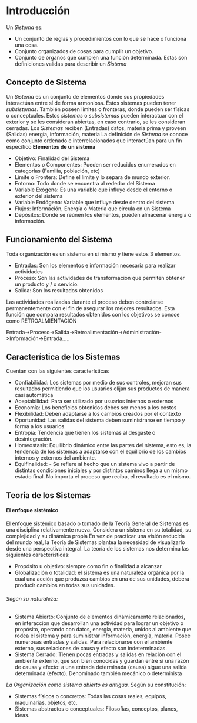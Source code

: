 # Introducción 
Un _Sistema_ es:
- Un conjunto de reglas y procedimientos con lo que se hace o funciona una cosa.
- Conjunto organizados de cosas para cumplir un objetivo.
- Conjunto de órganos que cumplen una función determinada. 
Estas son definiciones validas para describir un _Sistema_
## Concepto de Sistema 
Un _Sistema_ es un conjunto de elementos donde sus propiedades interactúan entre sí de forma armoniosa. Estos sistemas pueden tener _subsistemas_. También poseen limites o fronteras, donde pueden ser físicas o conceptuales. Estos _sistemas_ o _subsistemas_ pueden interactuar con el exterior y se les consideran abiertas, en caso contrario, se les consideran cerradas. 
Los _Sistemas_ reciben (Entradas) datos, materia prima y proveen (Salidas) energía, información, materia
La definición de _Sistema_ se conoce como conjunto ordenado e interrelacionados que interactúan para un fin especifico 
__Elementos de un sistema__
- Objetivo: Finalidad del Sistema
- Elementos o Componentes: Pueden ser reducidos enumerados en categorías (Familia, población, etc) 
- Limite o Frontera: Define el limite y lo separa de mundo exterior. 
- Entorno: Todo donde se encuentra al rededor del Sistema 
- Variable Exógena: Es una variable que influye desde el entorno o exterior del sistema
- Variable Endógena: Variable que influye desde dentro del sistema 
- Flujos: Información, Energía o Materia que circula en un Sistema 
- Depósitos: Donde se reúnen los elementos, pueden almacenar energía o información.


## Funcionamiento del Sistema 
Toda organización es un sistema en si mismo y tiene estos 3 elementos. 
- Entradas: Son los elementos e información necesaria para realizar actividades 
- Proceso: Son las actividades de transformación que permiten obtener un producto y / o servicio.
- Salida: Son los resultados obtenidos

Las actividades realizadas durante el proceso deben controlarse permanentemente con el fin de asegurar los mejores resultados. Esta función que compara resultados obtenidos con los objetivos se conoce como RETROALMIENTACION

Entrada->Proceso->Salida->Retroalimentación->Administración->Información->Entrada.....

## Característica de los Sistemas 
Cuentan con las siguientes características 
- Confiabilidad: Los sistemas por medio de sus controles, mejoran sus resultados permitiendo que los usuarios elijan sus productos de manera casi automática 
- Aceptabilidad: Para ser utilizado por usuarios internos o externos
- Economía: Los beneficios obtenidos debes ser menos a los costos
- Flexibilidad: Deben adaptarse a los cambios creados por el contexto 
- Oportunidad: Las salidas del sistema deben suministrarse en tiempo y forma a los usuarios.
- Entropía: Tendencia que tienen los sistemas al desgaste o desintegración.
- Homeostasis: Equilibrio dinámico entre las partes del sistema, esto es, la tendencia de los sistemas a adaptarse con el equilibrio de los cambios internos y externos del ambiente.
- Equifinalidad: - Se refiere al hecho que un sistema vivo a partir de distintas condiciones iniciales y por distintos caminos llega a un mismo estado final. No importa el proceso que reciba, el resultado es el mismo.

## Teoría de los Sistemas 
#### El enfoque sistémico
El enfoque sistémico basado o tomado de la Teoría General de Sistemas es una disciplina relativamente nueva. Considera un sistema en su totalidad, su complejidad y su dinámica propia
En vez de practicar una visión reducida del mundo real, la Teoría de Sistemas plantea la necesidad de visualizarlo desde una perspectiva integral.
La teoría de los sistemas nos determina las siguientes características:
- Propósito u objetivo: siempre como fin o finalidad a alcanzar 
- Globalización o totalidad: el sistema es una naturaleza orgánica por la cual una acción que produzca cambios en una de sus unidades, deberá producir cambios en todas sus unidades.
###### Según su naturaleza: 
- Sistema Abierto: Conjunto de elementos dinámicamente relacionados, en interacción que desarrollan una actividad para lograr un objetivo o propósito, operando con datos, energía, materia, unidos al ambiente que rodea el sistema y para suministrar información, energía, materia. Posee numerosas entradas y salidas. Para relacionarse con el ambiente externo, sus relaciones de causa y efecto son indeterminadas. 
- Sistema Cerrado: Tienen pocas entradas y salidas en relación con el ambiente externo, que son bien conocidas y guardan entre sí una razón de causa y efecto: a una entrada determinada (causa) sigue una salida determinada (efecto). Denominado también mecánico o determinista

*La Organización como sistema abierto es antigua.* 
Según su constitución:
- Sistemas físicos o concretos: Todas las cosas reales, equipos, maquinarias, objetos, etc. 
- Sistemas abstractos o conceptuales: Filosofías, conceptos, planes, ideas.
